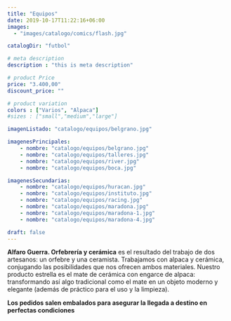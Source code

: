 ```yaml
---
title: "Equipos"
date: 2019-10-17T11:22:16+06:00
images: 
  - "images/catalogo/comics/flash.jpg"  

catalogDir: "futbol"

# meta description
description : "this is meta description"

# product Price
price: "3.400,00"
discount_price: ""

# product variation
colors : ["Varios", "Alpaca"]
#sizes : ["small","medium","large"]

imagenListado: "catalogo/equipos/belgrano.jpg"

imagenesPrincipales: 
    - nombre: "catalogo/equipos/belgrano.jpg"
    - nombre: "catalogo/equipos/talleres.jpg"
    - nombre: "catalogo/equipos/river.jpg"
    - nombre: "catalogo/equipos/boca.jpg"

imagenesSecundarias: 
    - nombre: "catalogo/equipos/huracan.jpg"
    - nombre: "catalogo/equipos/instituto.jpg"
    - nombre: "catalogo/equipos/racing.jpg"
    - nombre: "catalogo/equipos/maradona.jpg"
    - nombre: "catalogo/equipos/maradona-1.jpg"
    - nombre: "catalogo/equipos/maradona-4.jpg"

draft: false
---
```

**Alfaro Guerra. Orfebrería y cerámica** es el resultado del trabajo de dos artesanos: un orfebre y una ceramista. Trabajamos con alpaca y cerámica, conjugando las posibilidades que nos ofrecen ambos materiales. Nuestro producto estrella es el mate de cerámica con engarce de alpaca: transformando así algo tradicional como el mate en un objeto moderno y elegante (además de práctico para el uso y la limpieza).  
 
**Los pedidos salen embalados para asegurar la llegada a destino en perfectas condiciones**
